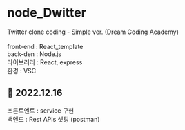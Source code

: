 # node_Dwitter
Twitter clone coding - Simple ver. (Dream Coding Academy)<br>
<br>
front-end : React_template<br>
back-den : Node.js<br>
라이브러리 : React, express<br>
환경 : VSC<br>

## 📌 2022.12.16<br>
프론트엔트 : service 구현<br>
백엔드 : Rest APIs 셋팅 (postman)<br>
